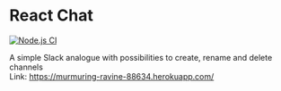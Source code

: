 # React Chat
[![Node.js CI](https://github.com/olegdemchenko/frontend-project-lvl4/actions/workflows/node.js.yml/badge.svg)](https://github.com/olegdemchenko/frontend-project-lvl4/actions/workflows/node.js.yml)  

A simple Slack analogue with possibilities to create, rename and delete channels  
Link:
https://murmuring-ravine-88634.herokuapp.com/
